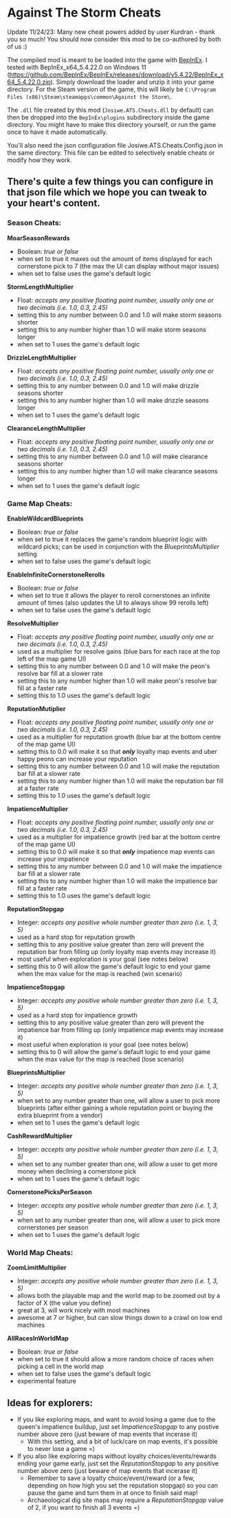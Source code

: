 # Against The Storm Cheats

Update 11/24/23: Many new cheat powers added by user Kurdran - thank you so much! You should now consider this mod to be co-authored by both of us :)

The compiled mod is meant to be loaded into the game with [BepInEx](https://github.com/BepInEx/BepInEx). 
I tested with BepInEx_x64_5.4.22.0 on Windows 11 (https://github.com/BepInEx/BepInEx/releases/download/v5.4.22/BepInEx_x64_5.4.22.0.zip). 
Simply download the loader and unzip it into your game directory. 
For the Steam version of the game, this will likely be `C:\Program Files (x86)\Steam\steamapps\common\Against the Storm\`. 

The `.dll` file created by this mod (`Josiwe.ATS.Cheats.dll` by default) can then be dropped into the `BepInEx\plugins` subdirectory 
inside the game directory. You might have to make this directory yourself, or run the game once to have it made automatically.

You'll also need the json configuration file Josiwe.ATS.Cheats.Config.json in the same directory. This file can be edited
to selectively enable cheats or modify how they work.

## There's quite a few things you can configure in that json file which we hope you can tweak to your heart's content.

### Season Cheats:

**MoarSeasonRewards**
- Boolean: _true or false_
- when set to true it maxes out the amount of items displayed for each cornerstone pick to 7 (the max the UI can display without major issues)
- when set to false uses the game's default logic

**StormLengthMultiplier**
- Float: _accepts any positive floating point number, usually only one or two decimals (i.e. 1.0, 0.3, 2.45)_
- setting this to any number between 0.0 and 1.0 will make storm seasons shorter
- setting this to any number higher than 1.0 will make storm seasons longer
- when set to 1 uses the game's default logic

**DrizzleLengthMultiplier**
- Float: _accepts any positive floating point number, usually only one or two decimals (i.e. 1.0, 0.3, 2.45)_
- setting this to any number between 0.0 and 1.0 will make drizzle seasons shorter
- setting this to any number higher than 1.0 will make drizzle seasons longer
- when set to 1 uses the game's default logic

**ClearanceLengthMultiplier**
- Float: _accepts any positive floating point number, usually only one or two decimals (i.e. 1.0, 0.3, 2.45)_
- setting this to any number between 0.0 and 1.0 will make clearance seasons shorter
- setting this to any number higher than 1.0 will make clearance seasons longer
- when set to 1 uses the game's default logic

### Game Map Cheats:

**EnableWildcardBlueprints**
- Boolean: _true or false_
- when set to true it replaces the game's random blueprint logic with wildcard picks; can be used in conjunction with the _BlueprintsMultiplier_ setting
- when set to false uses the game's default logic

**EnableInfiniteCornerstoneRerolls**
- Boolean: _true or false_
- when set to true it allows the player to reroll cornerstones an infinite amount of times (also updates the UI to always show 99 rerolls left)
- when set to false uses the game's default logic

**ResolveMultiplier**
- Float: _accepts any positive floating point number, usually only one or two decimals (i.e. 1.0, 0.3, 2.45)_
- used as a multiplier for resolve gains (blue bars for each race at the top left of the map game UI)
- setting this to any number between 0.0 and 1.0 will make the peon's resolve bar fill at a slower rate
- setting this to any number higher than 1.0 will make peon's resolve bar fill at a faster rate
- setting this to 1.0 uses the game's default logic

**ReputationMutiplier**
- Float: _accepts any positive floating point number, usually only one or two decimals (i.e. 1.0, 0.3, 2.45)_
- used as a multiplier for reputation growth (blue bar at the bottom centre of the map game UI)
- setting this to 0.0 will make it so that _**only**_ loyalty map events and uber happy peons can increase your reputation
- setting this to any number between 0.0 and 1.0 will make the reputation bar fill at a slower rate
- setting this to any number higher than 1.0 will make the reputation bar fill at a faster rate
- setting this to 1.0 uses the game's default logic

**ImpatienceMultiplier**
- Float: _accepts any positive floating point number, usually only one or two decimals (i.e. 1.0, 0.3, 2.45)_
- used as a multiplier for impatience growth (red bar at the bottom centre of the map game UI)
- setting this to 0.0 will make it so that _**only**_ impatience map events can increase your impatience
- setting this to any number between 0.0 and 1.0 will make the impatience bar fill at a slower rate
- setting this to any number higher than 1.0 will make the impatience bar fill at a faster rate
- setting this to 1.0 uses the game's default logic

**ReputationStopgap**
- Integer: _accepts any positive whole number greater than zero (i.e. 1, 3, 5)_
- used as a hard stop for reputation growth
- setting this to any positive value greater than zero will prevent the reputation bar from filling up (only loyalty map events may increase it)
- most useful when exploration is your goal (see notes below)
- setting this to 0 will allow the game's default logic to end your game when the max value for the map is reached (win scenario)

**ImpatienceStopgap**
- Integer: _accepts any positive whole number greater than zero (i.e. 1, 3, 5)_
- used as a hard stop for impatience growth
- setting this to any positive value greater than zero will prevent the impatience bar from filling up (only impatience map events may increase it)
- most useful when exploration is your goal (see notes below)
- setting this to 0 will allow the game's default logic to end your game when the max value for the map is reached (lose scenario)

**BlueprintsMultiplier**
- Integer: _accepts any positive whole number greater than zero (i.e. 1, 3, 5)_
- when set to any number greater than one, will allow a user to pick more blueprints (after either gaining a whole reputation point or buying the extra blueprint from a vendor)
- when set to 1 uses the game's default logic

**CashRewardMultiplier**
- Integer: _accepts any positive whole number greater than zero (i.e. 1, 3, 5)_
- when set to any number greater than one, will allow a user to get more money when declining a cornerstone pick
- when set to 1 uses the game's default logic

**CornerstonePicksPerSeason**
- Integer: _accepts any positive whole number greater than zero (i.e. 1, 3, 5)_
- when set to any number greater than one, will allow a user to pick more cornerstones per season
- when set to 1 uses the game's default logic

### World Map Cheats:

**ZoomLimitMultiplier**
- Integer: _accepts any positive whole number greater than zero (i.e. 1, 3, 5)_
- allows both the playable map and the world map to be zoomed out by a factor of X (the value you define)
- great at 3, will work nicely with most machines
- awesome at 7 or higher, but can slow things down to a crawl on low end machines

**AllRacesInWorldMap**
- Boolean: _true or false_
- when set to true it should allow a more random choice of races when picking a cell in the world map
- when set to false uses the game's default logic
- experimental feature

## Ideas for explorers:
- If you like exploring maps, and want to avoid losing a game due to the queen's impatience buildup, just set _ImpatienceStopgap_ to any postive number above zero (just beware of map events that incerase it)
	- With this setting, and a bit of luck/care on map events, it's possible to never lose a game =) 
- If you also like exploring maps without loyalty choices/events/rewards ending your game early, just set the _ReputationStopgap_ to any positive number above zero (just beware of map events that incerase it)
	- Remember to save a loyalty choice/event/reward (or a few, depending on how high you set the reputation stopgap) so you can pause the game and turn them in at once to finish said map!
	- Archaeological dig site maps may require a _ReputationStopgap_ value of 2, if you want to finish all 3 events =)
